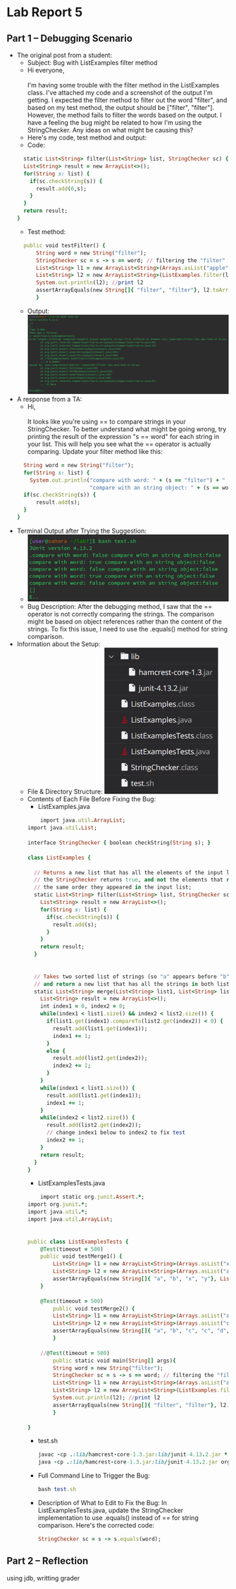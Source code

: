 # Lab Report 5

## Part 1 – Debugging Scenario
- The original post from a student:
  - Subject: Bug with ListExamples filter method
  - Hi everyone, <br /> <br />
    I'm having some trouble with the filter method in the ListExamples class. I've attached my code and a screenshot of the output I'm getting. I expected the filter method to filter out the word "filter", and based on my test method, the output should be ["filter", "filter"]. However, the method fails to filter the words based on the output. I have a feeling the bug might be related to how I'm using the StringChecker. Any ideas on what might be causing this? 
  - Here's my code, test method and output:
  - Code:
  ```ruby
    static List<String> filter(List<String> list, StringChecker sc) {
    List<String> result = new ArrayList<>();
    for(String s: list) {
      if(sc.checkString(s)) {
        result.add(0,s);
      }
    }
    return result;
  }
  ```
  - Test method:
  ```ruby
 	public void testFilter() {
		String word = new String("filter");
		StringChecker sc = s -> s == word; // filtering the "filter"
		List<String> l1 = new ArrayList<String>(Arrays.asList("apple", "filter", "orange", "filter", "pear")); // original string
		List<String> l2 = new ArrayList<String>(ListExamples.filter(l1, sc)); // set l2 to filtered list
		System.out.println(l2); //print l2
		assertArrayEquals(new String[]{ "filter", "filter"}, l2.toArray());
        }
  ```
  - Output:
  ![error_output](https://github.com/Azathotha/cse15l-lab-reports/blob/main/images/5/LabReport5_e_output.png)
- A response from a TA:
  - Hi,  <br /> <br />
    It looks like you're using == to compare strings in your StringChecker. To better understand what might be going wrong, try printing the result of the expression "s == word" for each string in your list. This will help you see what the == operator is actually comparing. Update your filter method like this:
  ```ruby
    String word = new String("filter");
    for(String s: list) {
      System.out.println("compare with word: " + (s == "filter") + " vs. " +
                         "compare with an string object: " + (s == word));
    if(sc.checkString(s)) {
        result.add(s);
    }
  }
  ```
- Terminal Output after Trying the Suggestion:
  - ![try](https://github.com/Azathotha/cse15l-lab-reports/blob/main/images/5/try_output.png)
  - Bug Description:
    After the debugging method, I saw that the == operator is not correctly comparing the strings. The comparison might be based on object references rather than the content of the strings. To fix this issue, I need to use the .equals() method for string comparison.
- Information about the Setup:
  - File & Directory Structure:
    ![structure](https://github.com/Azathotha/cse15l-lab-reports/blob/main/images/5/file_structure.png)
  - Contents of Each File Before Fixing the Bug:
    - ListExamples.java
    ```ruby
    	import java.util.ArrayList;
	import java.util.List;
	
	interface StringChecker { boolean checkString(String s); }
	
	class ListExamples {
	
	  // Returns a new list that has all the elements of the input list for which
	  // the StringChecker returns true, and not the elements that return false, in
	  // the same order they appeared in the input list;
	  static List<String> filter(List<String> list, StringChecker sc) {
	    List<String> result = new ArrayList<>();
	    for(String s: list) {
	      if(sc.checkString(s)) {
	        result.add(s);
	      }
	    }
	    return result;
	  }
	
	
	  // Takes two sorted list of strings (so "a" appears before "b" and so on),
	  // and return a new list that has all the strings in both list in sorted order.
	  static List<String> merge(List<String> list1, List<String> list2) {
	    List<String> result = new ArrayList<>();
	    int index1 = 0, index2 = 0;
	    while(index1 < list1.size() && index2 < list2.size()) {
	      if(list1.get(index1).compareTo(list2.get(index2)) < 0) {
	        result.add(list1.get(index1));
	        index1 += 1;
	      }
	      else {
	        result.add(list2.get(index2));
	        index2 += 1;
	      }
	    }
	    while(index1 < list1.size()) {
	      result.add(list1.get(index1));
	      index1 += 1;
	    }
	    while(index2 < list2.size()) {
	      result.add(list2.get(index2));
	      // change index1 below to index2 to fix test
	      index2 += 1;
	    }
	    return result;
	  }
	}
    ```
    - ListExamplesTests.java
    ```ruby
    	import static org.junit.Assert.*;
	import org.junit.*;
	import java.util.*;
	import java.util.ArrayList;
	
	
	public class ListExamplesTests {
		@Test(timeout = 500)
		public void testMerge1() {
	    	List<String> l1 = new ArrayList<String>(Arrays.asList("x", "y"));
			List<String> l2 = new ArrayList<String>(Arrays.asList("a", "b"));
			assertArrayEquals(new String[]{ "a", "b", "x", "y"}, ListExamples.merge(l1, l2).toArray());
		}
		
		@Test(timeout = 500)
	        public void testMerge2() {
			List<String> l1 = new ArrayList<String>(Arrays.asList("a", "b", "c"));
			List<String> l2 = new ArrayList<String>(Arrays.asList("c", "d", "e"));
			assertArrayEquals(new String[]{ "a", "b", "c", "c", "d", "e" }, ListExamples.merge(l1, l2).toArray());
	        }
	
		//@Test(timeout = 500)
	        public static void main(String[] args){
			String word = new String("filter");
			StringChecker sc = s -> s == word; // filtering the "filter"
			List<String> l1 = new ArrayList<String>(Arrays.asList("apple", "filter", "orange", "filter", "pear")); // original string
			List<String> l2 = new ArrayList<String>(ListExamples.filter(l1, sc)); // set l2 to filtered list
			System.out.println(l2); //print l2
			assertArrayEquals(new String[]{ "filter", "filter"}, l2.toArray());
	        }
	
	}
 	```
    - test.sh
      ```ruby
      javac -cp .:lib/hamcrest-core-1.3.jar:lib/junit-4.13.2.jar *.java
      java -cp .:lib/hamcrest-core-1.3.jar:lib/junit-4.13.2.jar org.junit.runner.JUnitCore ListExamplesTests
      ```
    - Full Command Line to Trigger the Bug:
      ```ruby
      bash test.sh
      ```
    - Description of What to Edit to Fix the Bug:
      In ListExamplesTests.java, update the StringChecker implementation to use .equals() instead of == for string comparison. Here's the corrected code:
      ```ruby
      StringChecker sc = s -> s.equals(word);
      ```

## Part 2 – Reflection
using jdb, writting grader


